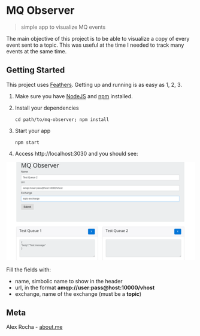 # MQ Observer
> simple app to visualize MQ events

The main objective of this project is to be able to visualize a copy of every event sent to a topic.
This was useful at the time I needed to track many events at the same time.

## Getting Started

This project uses [Feathers](http://feathersjs.com). Getting up and running is as easy as 1, 2, 3.

1. Make sure you have [NodeJS](https://nodejs.org/) and [npm](https://www.npmjs.com/) installed.
2. Install your dependencies

    ```
    cd path/to/mq-observer; npm install
    ```

3. Start your app

    ```
    npm start
    ```

4. Access http://localhost:3030 and you should see:

![example](example.png)

Fill the fields with:

 - name, simbolic name to show in the header
 - url, in the format **amqp://user:pass@host:10000/vhost**
 - exchange, name of the exchange (must be a **topic**)
 
## Meta

Alex Rocha - [about.me](http://about.me/alex.rochas)
